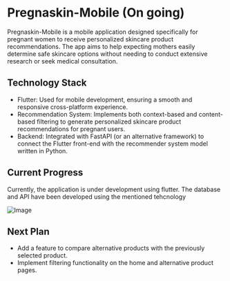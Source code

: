 # Pregnaskin-Mobile (On going)
Pregnaskin-Mobile is a mobile application designed specifically for pregnant women to receive personalized skincare product recommendations. The app aims to help expecting mothers easily determine safe skincare options without needing to conduct extensive research or seek medical consultation.

## Technology Stack
* Flutter: Used for mobile development, ensuring a smooth and responsive cross-platform experience.
* Recommendation System: Implements both context-based and content-based filtering to generate personalized skincare product recommendations for pregnant users.
* Backend: Integrated with FastAPI (or an alternative framework) to connect the Flutter front-end with the recommender system model written in Python.

## Current Progress
Currently, the application is under development using flutter. The database and API have been developed using the mentioned tehcnology

![Image](https://github.com/user-attachments/assets/ed3c3cf1-eb4f-4450-bd30-88f1d50ce160)

## Next Plan
* Add a feature to compare alternative products with the previously selected product.
* Implement filtering functionality on the home and alternative product pages.
